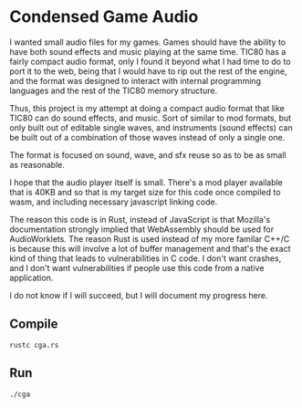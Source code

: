 # Condensed Game Audio

I wanted small audio files for my games. Games should have the ability to have both sound effects and music playing at the same time. TIC80 has a fairly compact audio format, only I found it beyond what I had time to do to port it to the web, being that I would have to rip out the rest of the engine, and the format was designed to interact with internal programming languages and the rest of the TIC80 memory structure.

Thus, this project is my attempt at doing a compact audio format that like TIC80 can do sound effects, and music. Sort of similar to mod formats, but only built out of editable single waves, and instruments (sound effects) can be built out of a combination of those waves instead of only a single one.

The format is focused on sound, wave, and sfx reuse so as to be as small as reasonable.

I hope that the audio player itself is small. There's a mod player available that is 40KB and so that is my target size for this code once compiled to wasm, and including necessary javascript linking code.

The reason this code is in Rust, instead of JavaScript is that Mozilla's documentation strongly implied that WebAssembly should be used for AudioWorklets. The reason Rust is used instead of my more familar C++/C is because this will involve a lot of buffer management and that's the exact kind of thing that leads to vulnerabilities in C code. I don't want crashes, and I don't want vulnerabilities if people use this code from a native application.

I do not know if I will succeed, but I will document my progress here.

## Compile

``` shell
rustc cga.rs
```

## Run

```shell
./cga
```
